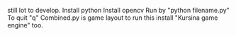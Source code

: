 still lot to develop.
Install python
Install opencv
Run by "python filename.py"
To quit "q"
Combined.py is game layout to run this install "Kursina game engine" too.

